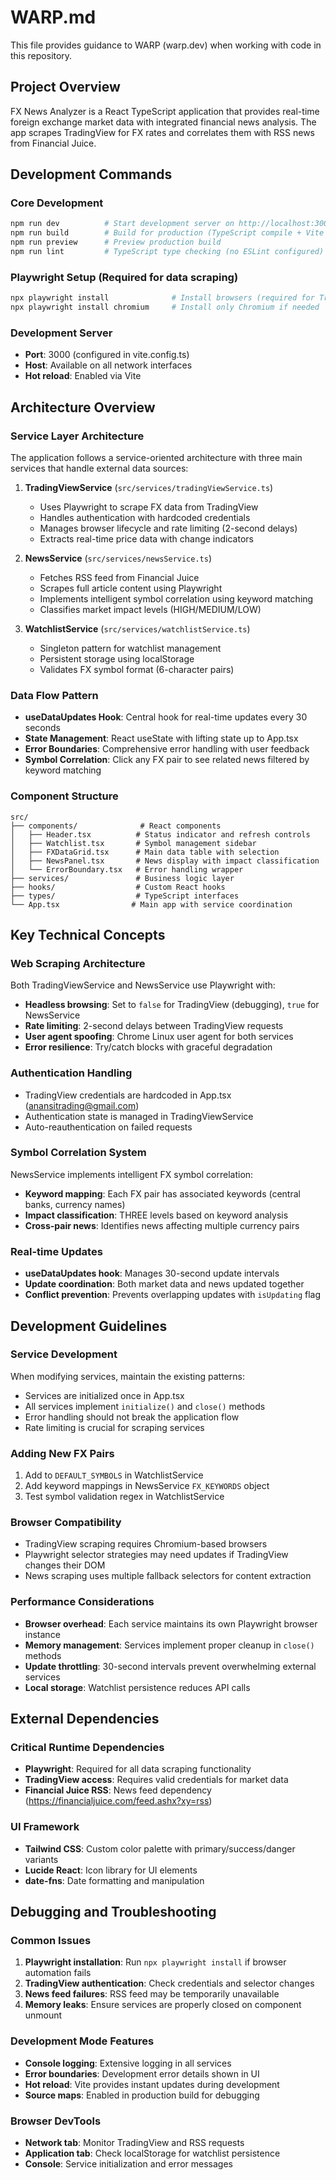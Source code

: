 # WARP.md

This file provides guidance to WARP (warp.dev) when working with code in this repository.

## Project Overview

FX News Analyzer is a React TypeScript application that provides real-time foreign exchange market data with integrated financial news analysis. The app scrapes TradingView for FX rates and correlates them with RSS news from Financial Juice.

## Development Commands

### Core Development
```bash
npm run dev          # Start development server on http://localhost:3000
npm run build        # Build for production (TypeScript compile + Vite build)
npm run preview      # Preview production build
npm run lint         # TypeScript type checking (no ESLint configured)
```

### Playwright Setup (Required for data scraping)
```bash
npx playwright install              # Install browsers (required for TradingView scraping)
npx playwright install chromium     # Install only Chromium if needed
```

### Development Server
- **Port**: 3000 (configured in vite.config.ts)
- **Host**: Available on all network interfaces
- **Hot reload**: Enabled via Vite

## Architecture Overview

### Service Layer Architecture
The application follows a service-oriented architecture with three main services that handle external data sources:

1. **TradingViewService** (`src/services/tradingViewService.ts`)
   - Uses Playwright to scrape FX data from TradingView
   - Handles authentication with hardcoded credentials
   - Manages browser lifecycle and rate limiting (2-second delays)
   - Extracts real-time price data with change indicators

2. **NewsService** (`src/services/newsService.ts`) 
   - Fetches RSS feed from Financial Juice
   - Scrapes full article content using Playwright
   - Implements intelligent symbol correlation using keyword matching
   - Classifies market impact levels (HIGH/MEDIUM/LOW)

3. **WatchlistService** (`src/services/watchlistService.ts`)
   - Singleton pattern for watchlist management
   - Persistent storage using localStorage
   - Validates FX symbol format (6-character pairs)

### Data Flow Pattern
- **useDataUpdates Hook**: Central hook for real-time updates every 30 seconds
- **State Management**: React useState with lifting state up to App.tsx
- **Error Boundaries**: Comprehensive error handling with user feedback
- **Symbol Correlation**: Click any FX pair to see related news filtered by keyword matching

### Component Structure
```
src/
├── components/              # React components
│   ├── Header.tsx          # Status indicator and refresh controls  
│   ├── Watchlist.tsx       # Symbol management sidebar
│   ├── FXDataGrid.tsx      # Main data table with selection
│   ├── NewsPanel.tsx       # News display with impact classification
│   └── ErrorBoundary.tsx   # Error handling wrapper
├── services/               # Business logic layer
├── hooks/                  # Custom React hooks
├── types/                  # TypeScript interfaces
└── App.tsx                # Main app with service coordination
```

## Key Technical Concepts

### Web Scraping Architecture
Both TradingViewService and NewsService use Playwright with:
- **Headless browsing**: Set to `false` for TradingView (debugging), `true` for NewsService
- **Rate limiting**: 2-second delays between TradingView requests
- **User agent spoofing**: Chrome Linux user agent for both services
- **Error resilience**: Try/catch blocks with graceful degradation

### Authentication Handling
- TradingView credentials are hardcoded in App.tsx (anansitrading@gmail.com)
- Authentication state is managed in TradingViewService
- Auto-reauthentication on failed requests

### Symbol Correlation System
NewsService implements intelligent FX symbol correlation:
- **Keyword mapping**: Each FX pair has associated keywords (central banks, currency names)
- **Impact classification**: THREE levels based on keyword analysis
- **Cross-pair news**: Identifies news affecting multiple currency pairs

### Real-time Updates
- **useDataUpdates hook**: Manages 30-second update intervals
- **Update coordination**: Both market data and news updated together
- **Conflict prevention**: Prevents overlapping updates with `isUpdating` flag

## Development Guidelines

### Service Development
When modifying services, maintain the existing patterns:
- Services are initialized once in App.tsx
- All services implement `initialize()` and `close()` methods
- Error handling should not break the application flow
- Rate limiting is crucial for scraping services

### Adding New FX Pairs
1. Add to `DEFAULT_SYMBOLS` in WatchlistService
2. Add keyword mappings in NewsService `FX_KEYWORDS` object
3. Test symbol validation regex in WatchlistService

### Browser Compatibility
- TradingView scraping requires Chromium-based browsers
- Playwright selector strategies may need updates if TradingView changes their DOM
- News scraping uses multiple fallback selectors for content extraction

### Performance Considerations
- **Browser overhead**: Each service maintains its own Playwright browser instance
- **Memory management**: Services implement proper cleanup in `close()` methods  
- **Update throttling**: 30-second intervals prevent overwhelming external services
- **Local storage**: Watchlist persistence reduces API calls

## External Dependencies

### Critical Runtime Dependencies
- **Playwright**: Required for all data scraping functionality
- **TradingView access**: Requires valid credentials for market data
- **Financial Juice RSS**: News feed dependency (https://financialjuice.com/feed.ashx?xy=rss)

### UI Framework
- **Tailwind CSS**: Custom color palette with primary/success/danger variants
- **Lucide React**: Icon library for UI elements
- **date-fns**: Date formatting and manipulation

## Debugging and Troubleshooting

### Common Issues
1. **Playwright installation**: Run `npx playwright install` if browser automation fails
2. **TradingView authentication**: Check credentials and selector changes
3. **News feed failures**: RSS feed may be temporarily unavailable
4. **Memory leaks**: Ensure services are properly closed on component unmount

### Development Mode Features
- **Console logging**: Extensive logging in all services
- **Error boundaries**: Development error details shown in UI
- **Hot reload**: Vite provides instant updates during development
- **Source maps**: Enabled in production build for debugging

### Browser DevTools
- **Network tab**: Monitor TradingView and RSS requests
- **Application tab**: Check localStorage for watchlist persistence
- **Console**: Service initialization and error messages